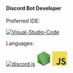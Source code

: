 #### Discord Bot Developer

Preferred IDE:

[<img src='https://i.imgur.com/Vox08LP.png' alt='Visual-Studio-Code' height='40'>](https://code.visualstudio.com/)


Languages:

[<img src='https://i.imgur.com/LihkX4M.png' alt='discord.js' height='40'>](https://discord.js.org/#/) [<img 
src='https://raw.githubusercontent.com/github/explore/80688e429a7d4ef2fca1e82350fe8e3517d3494d/topics/nodejs/nodejs.png' alt='node.js' height='40'>](https://nodejs.org/en/) 
[<img src='https://raw.githubusercontent.com/github/explore/80688e429a7d4ef2fca1e82350fe8e3517d3494d/topics/javascript/javascript.png' alt='javascript' height='40'>](https://www.javascript.com/)


